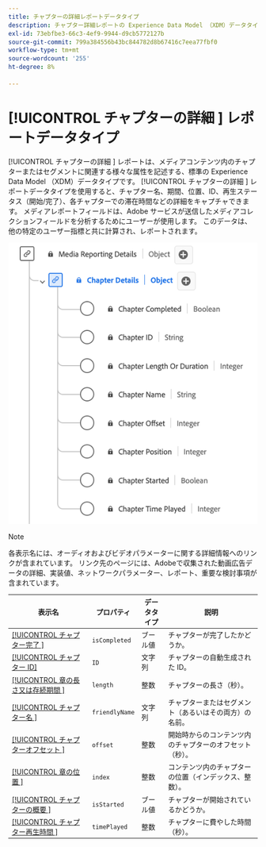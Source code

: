 ```yaml
---
title: チャプターの詳細レポートデータタイプ
description: チャプター詳細レポートの Experience Data Model （XDM）データタイプについて説明します。
exl-id: 73ebfbe3-66c3-4ef9-9944-d9cb5772127b
source-git-commit: 799a384556b43bc844782d8b67416c7eea77fbf0
workflow-type: tm+mt
source-wordcount: '255'
ht-degree: 8%

---
```


# [!UICONTROL  チャプターの詳細 ] レポートデータタイプ

[!UICONTROL  チャプターの詳細 ] レポートは、メディアコンテンツ内のチャプターまたはセグメントに関連する様々な属性を記述する、標準の Experience Data Model （XDM）データタイプです。 [!UICONTROL  チャプターの詳細 ] レポートデータタイプを使用すると、チャプター名、期間、位置、ID、再生ステータス（開始/完了）、各チャプターでの滞在時間などの詳細をキャプチャできます。 メディアレポートフィールドは、Adobe サービスが送信したメディアコレクションフィールドを分析するためにユーザーが使用します。 このデータは、他の特定のユーザー指標と共に計算され、レポートされます。

![ チャプター詳細レポートデータタイプの図。](../images/data-types/chapter-details-reporting.png)

>[!NOTE]
>
>各表示名には、オーディオおよびビデオパラメーターに関する詳細情報へのリンクが含まれています。 リンク先のページには、Adobeで収集された動画広告データの詳細、実装値、ネットワークパラメーター、レポート、重要な検討事項が含まれています。

| 表示名 | プロパティ | データタイプ | 説明 |
|-------------------------------------------------------------------------------------------------------------------------------------------------------------------------|---------------|-----------|--------------------------------------------------------------|
| [[!UICONTROL  チャプター完了 ]](https://experienceleague.adobe.com/docs/media-analytics/using/implementation/variables/chapter-parameters.html#chapter-complete) | `isCompleted` | ブール値 | チャプターが完了したかどうか。 |
| [[!UICONTROL  チャプター ID]](https://experienceleague.adobe.com/docs/media-analytics/using/implementation/variables/chapter-parameters.html#chapter) | `ID` | 文字列 | チャプターの自動生成された ID。 |
| [[!UICONTROL  章の長さ又は存続期間 ]](https://experienceleague.adobe.com/docs/media-analytics/using/implementation/variables/chapter-parameters.html#chapter-length) | `length` | 整数 | チャプターの長さ（秒）。 |
| [[!UICONTROL  チャプター名 ]](https://experienceleague.adobe.com/docs/media-analytics/using/implementation/variables/chapter-parameters.html#chapter-name) | `friendlyName` | 文字列 | チャプターまたはセグメント（あるいはその両方）の名前。 |
| [[!UICONTROL  チャプターオフセット ]](https://experienceleague.adobe.com/docs/media-analytics/using/implementation/variables/chapter-parameters.html#chapter-offset) | `offset` | 整数 | 開始時からのコンテンツ内のチャプターのオフセット （秒）。 |
| [[!UICONTROL  章の位置 ]](https://experienceleague.adobe.com/docs/media-analytics/using/implementation/variables/chapter-parameters.html#chapter-position) | `index` | 整数 | コンテンツ内のチャプターの位置（インデックス、整数）。 |
| [[!UICONTROL  チャプターの概要 ]](https://experienceleague.adobe.com/docs/media-analytics/using/implementation/variables/chapter-parameters.html#chapter-start) | `isStarted` | ブール値 | チャプターが開始されているかどうか。 |
| [[!UICONTROL  チャプター再生時間 ]](https://experienceleague.adobe.com/docs/media-analytics/using/implementation/variables/chapter-parameters.html#chapter-time-spent) | `timePlayed` | 整数 | チャプターに費やした時間（秒）。 |
